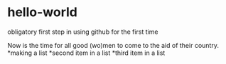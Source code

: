 # hello-world
obligatory first step in using github for the first time

Now is the time for all good (wo)men to come to the aid of their country.
*making a list
*second item in a list
*third item in a list
